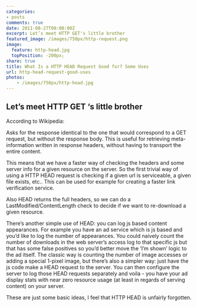 ```yaml
---
categories:
- posts
comments: true
date: 2011-08-27T00:00:00Z
excerpt: Let’s meet HTTP GET's little brother
featured_image: /images/750px/http-request.png
image:
  feature: http-head.jpg
  topPosition: -200px;
share: true
title: What Is a HTTP HEAD Request Good for? Some Uses
url: http-head-request-good-uses
photos:
    - /images/750px/http-head.jpg
---
```


## Let’s meet HTTP GET ‘s little brother  

According to Wikipedia:

Asks for the response identical to the one that would correspond to a GET request, but without the response body. This is useful for retrieving meta-information written in response headers, without having to transport the entire content.

This means that we have a faster way of checking the headers and some server info for a given resource on the server. So the first trivial way of using a HTTP HEAD request is checking if a given url is serviceable, a given file exists, etc.. This can be used for example for creating a faster link verification service.

Also HEAD returns the full headers, so we can do a LastModified/ContentLength check to decide if we want to re-download a given resource.

There’s another simple use of HEAD: you can log js based content appearances. For example you have an ad service which is js based and you’d like to log the number of appearances. You could naively count the number of downloads in the web server’s access log to that specific js but that has some false positives so you’d better move the ‘I’m shown’ logic to the ad itself. The classic way is counting the number of image accesses or adding a special 1-pixel image, but there’s also a simpler way: just have the js code make a HEAD request to the server. You can then configure the server to log those HEAD requests separately and voila - you have your ad display stats with near zero resource usage (at least in regards of serving content) on your server.

These are just some basic ideas, I feel that HTTP HEAD is unfairly forgotten.